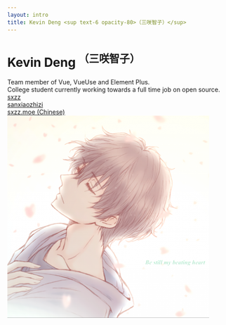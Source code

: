 ```yaml
---
layout: intro
title: Kevin Deng <sup text-6 opacity-80>（三咲智子）</sup>
---
```


# Kevin Deng <sup text-6 opacity-80>（三咲智子）</sup>

<div class="leading-8 opacity-80">
Team member of Vue, VueUse and Element Plus.<br>
College student currently working towards a full time job on open source.
</div>

<div my-10 w-max grid="~ cols-[40px_1fr] gap-y4" items-center justify-center>
  <div i-ri-github-line op50 ma text-xl/>
  <div><a href="https://github.com/antfu" target="_blank">sxzz</a></div>
  <div i-ri-twitter-line op50 ma text-xl/>
  <div><a href="https://twitter.com/antfu7" target="_blank">sanxiaozhizi</a></div>
  <div i-ri-earth-line op50 ma text-xl/>
  <div><a href="https://antfu.me" target="_blank">sxzz.moe (Chinese)</a></div>
</div>

<img src="https://raw.githubusercontent.com/sxzz/static/main/avatar.png" rounded-full w-40 abs-tr mt-16 mr-12/>

<div h-20>

</div>
